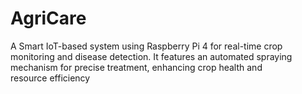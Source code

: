 # AgriCare
A Smart IoT-based system using Raspberry Pi 4 for real-time crop monitoring and disease detection. It features an automated spraying mechanism for precise treatment, enhancing crop health and resource efficiency
